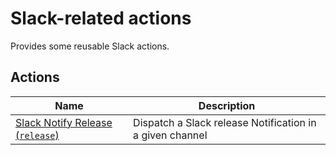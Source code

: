 # Slack-related actions

Provides some reusable Slack actions.

## Actions

| Name | Description |
|--------|-------------|
| [Slack Notify Release (`release`)](release/) | Dispatch a Slack release Notification in a given channel |
